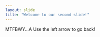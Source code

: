 ```yaml
---
layout: slide
title: "Welcome to our second slide!"
---
```

MTFBWY...A
Use the left arrow to go back!
